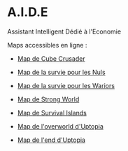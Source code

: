 # A.I.D.E

Assistant Intelligent Dédié à l'Economie 


Maps accessibles en ligne : 

- [Map de Cube Crusader](https://theaveron.github.io/A.I.D.E/Maps/OCube_crusader_zoom/unmined.index.html)

- [Map de la survie pour les Nuls](https://theaveron.github.io/A.I.D.E/Maps/OLSLN_zoom/unmined.index.html)

- [Map de la survie pour les Wariors](https://theaveron.github.io/A.I.D.E/Maps/OLSPLW_zoom/unmined.index.html)

- [Map de Strong World](https://theaveron.github.io/A.I.D.E/Maps/OStrong_world_zoom/unmined.index.html)

- [Map de Survival Islands](https://theaveron.github.io/A.I.D.E/Maps/OSurvival_islands_zoom/unmined.index.html)

- [Map de l'overworld d'Uptopia](https://theaveron.github.io/A.I.D.E/Maps/OUtopia_zoom/unmined.index.html)

- [Map de l'end d'Uptopia](https://theaveron.github.io/A.I.D.E/Maps/EUtopia_zoom/unmined.index.html)